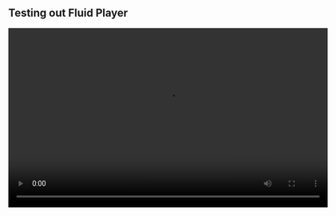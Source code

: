 ## Testing out Fluid Player

<link rel="stylesheet" href="https://cdn.fluidplayer.com/current/fluidplayer.min.css" type="text/css"/>
<script src="https://cdn.fluidplayer.com/current/fluidplayer.min.js"></script>

<video id='my-video' controls style="width: 640px; height: 360px;">
  <source src='http://www.html5videoplayer.net/videos/toystory.mp4' type='video/mp4' />
</video>

<script type="text/javascript">
	var testVideo = fluidPlayer('my-video');
</script>
